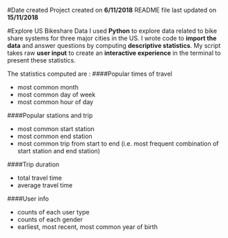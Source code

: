 #Date created
Project created on **6/11/2018**
README file last updated on **15/11/2018**

#Explore US Bikeshare Data
I used **Python** to explore data related to bike share systems for three major cities in the US. I wrote code to **import the data** and answer questions by computing **descriptive statistics**. My script takes raw **user input** to create an **interactive experience** in the terminal to present these statistics.

The statistics computed are :
####Popular times of travel
* most common month
* most common day of week
* most common hour of day

####Popular stations and trip
* most common start station 
* most common end station
* most common trip from start to end (i.e. most frequent combination of start station and end station)

####Trip duration 
* total travel time
* average travel time

####User info
* counts of each user type
* counts of each gender
* earliest, most recent, most common year of birth